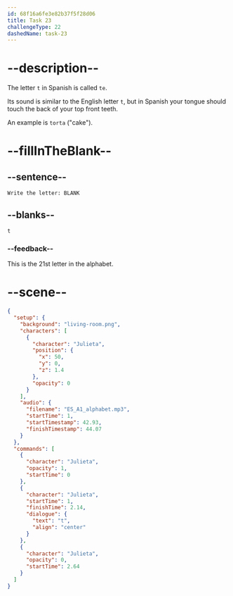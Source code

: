 ```yaml
---
id: 68f16a6fe3e82b37f5f28d06
title: Task 23
challengeType: 22
dashedName: task-23
---
```


<!-- (Audio) Julieta: t -->

# --description--

The letter `t` in Spanish is called `te`.

Its sound is similar to the English letter `t`, but in Spanish your tongue should touch the back of your top front teeth.

An example is `torta` ("cake").

# --fillInTheBlank--

## --sentence--

`Write the letter: BLANK`

## --blanks--

`t`

### --feedback--

This is the 21st letter in the alphabet.

# --scene--

```json
{
  "setup": {
    "background": "living-room.png",
    "characters": [
      {
        "character": "Julieta",
        "position": {
          "x": 50,
          "y": 0,
          "z": 1.4
        },
        "opacity": 0
      }
    ],
    "audio": {
      "filename": "ES_A1_alphabet.mp3",
      "startTime": 1,
      "startTimestamp": 42.93,
      "finishTimestamp": 44.07
    }
  },
  "commands": [
    {
      "character": "Julieta",
      "opacity": 1,
      "startTime": 0
    },
    {
      "character": "Julieta",
      "startTime": 1,
      "finishTime": 2.14,
      "dialogue": {
        "text": "t",
        "align": "center"
      }
    },
    {
      "character": "Julieta",
      "opacity": 0,
      "startTime": 2.64
    }
  ]
}
```
